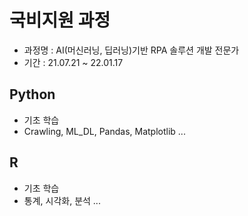 # 국비지원 과정
* 과정명 : AI(머신러닝, 딥러닝)기반 RPA 솔루션 개발 전문가 
* 기간 : 21.07.21 ~ 22.01.17 

## Python
* 기초 학습
* Crawling, ML_DL, Pandas, Matplotlib ...

## R
* 기초 학습
* 통계, 시각화, 분석 ...
